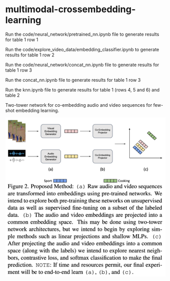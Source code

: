 # multimodal-crossembedding-learning

Run the code/neural_network/pretrained_nn.ipynb file to generate results for table 1 row 1

Run the code/explore_video_data/embedding_classifier.ipynb to generate results for table 1 row 2

Run the code/neural_network/concat_nn.ipynb file to generate results for table 1 row 3

Run the concat_nn.ipynb file to generate results for table 1 row 3

Run the knn.ipynb file to generate results for table 1 (rows 4, 5 and 6) and table 2

Two-tower network for co-embedding audio and video sequences for few-shot embedding learning.

![Proposed Work](./proposed_work.png "Proposed Work")
